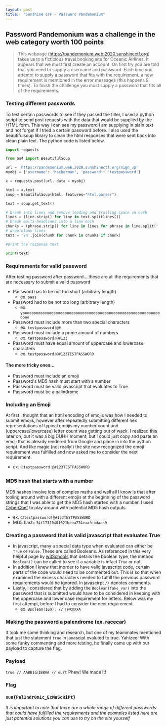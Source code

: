 ```yaml
---
layout: post
title:  "Sunshine CTF - Password Pandemonium"
---
```

## Password Pandemonium was a challenge in the web category worth 100 points
> This webpage (https://pandemonium.web.2020.sunshinectf.org) takes us to a ficticious travel booking site for Oceanic Airlines. It appears that we must first create an account. On first try you are told that you need to supply a username and password. Each time you attempt to supply a password that fits with the requirement, a new requirement is mentioned in the error messages (this happens 9 times). To finish the challenge you must supply a password that fits all of the requirements.

### Testing different passwords
To test certain passwords to see if they passed the filter, I used a python script to send post requests with the data that would be supplied by the HTML form. This way I can see my password I am supplying in plain text and not forget if I tried a certain password before. I also used the beautifulsoup library to clean the html responses that were sent back into clean plain text. The python code is listed below. 

```python
import requests

from bs4 import BeautifulSoup

url = 'https://pandemonium.web.2020.sunshinectf.org/sign_up'
myobj = {'username': 'hackerman', 'password': 'testpassword'}

x = requests.post(url, data = myobj)

html = x.text
soup = BeautifulSoup(html, features="html.parser")

text = soup.get_text()

# break into lines and remove leading and trailing space on each
lines = (line.strip() for line in text.splitlines())
# break multi-headlines into a line each
chunks = (phrase.strip() for line in lines for phrase in line.split("  "))
# drop blank lines
text = '\n'.join(chunk for chunk in chunks if chunk)

#print the response text

print(text)
```

### Requirements for valid password
After testing password after password....these are all the requirements that are necessary to submit a valid password
* Password has to be not too short (arbitrary length)
  * ex. `pass`
* Password had to be not too long (arbitrary length)
  * ex. `yoooooooooooooooooooooooooooooooooooooooooooooooooooooooooooooooooo`
* Password must include more than two special characters
  * ex. `testpassword!@#`
* Password must include a prime amount of numbers
  * ex. `testpassword!@#123`
* Password must have equal amount of uppercase and lowercase characters
  * ex. `testpassword!@#123TESTPASSWORD`
  
#### The more tricky ones...
* Password must include an emoji
* Password's MD5 hash must start with a number
* Password must be valid javascript that evaluates to True
* Password must be a palindrome

### Including an Emoji
At first I thought that an html encoding of emojis was how I needed to submit emojis, however after repeatedly submitting different hex representations of typical emojis my number count and (uppercase/lowercase) letter count was getting out of wack. I realized this later on, but it was a big DUHH moment, but I could just copy and paste an emoji that is already rendered from Google and place in into the python script. And like magic (not really!) the site now recognized the emoji requirement was fulfilled and now asked me to consider the next requirement.
* ex. `⚾testpassword!@#123TESTPASSWORD`

### MD5 hash that starts with a number
MD5 hashes involve lots of complex maths and well all I know is that after tooling around with a different emojis at the beginning of the password strings that I was able to get the MD5 hash started with a number. I used [CyberChef](https://gchq.github.io/CyberChef) to play around with potential MD5 hash outputs.
* ex. `😊testpassword!@#123TESTPASSWORD`
* MD5 hash: `34f17320401021beea774eaafebdaac9`

### Creating a password that is valid javascript that evaluates True
* In javascript, many a special data type when evaluated can either be `True` or `False`. These are called Booleans. As referanced in this very helpful page by [w3Schools](https://www.w3schools.com/js/js_booleans.asp) that details the boolean type, the method `Boolean()` can be called to see if a variable is infact `True` or not.
* In addition I knew that inorder to have valid javascript code, certain parts of the code would need to be commented out. This is so that when examined the excess characters needed to fulfill the previous password requirements would be ignored. In javascirpt `//` denotes comments.
* Lastly, I considered that by adding the `Boolean(fake_var)` into the password that is submitted would have to be considered in keeping with the uppercase and lower case requirement for letters. Below was my first attempt, before I had to consider the next requirement.
  * ex. `Boolean(100); // 🤡@XXXXA`

### Making the password a palendrome (ex. racecar)
It took me some thinking and research, but one of my teammates mentioned that just the statement `true` in javascipt evaluted to true. Yahtzee! With some funky commenting and more testing, he finally came up with our payload to capture the flag.

### Payload
`true // AABB1😃1BBAA // eurt`
Phew! We made it!

### Flag
### `sun{Pal1ndr0m1c_EcMaScRiPt}`

*It is important to note that there are a whole range of different passwords that could have fulfilled the requirements and the examples listed here are just potential solutions you can use to try on the site yourself*
